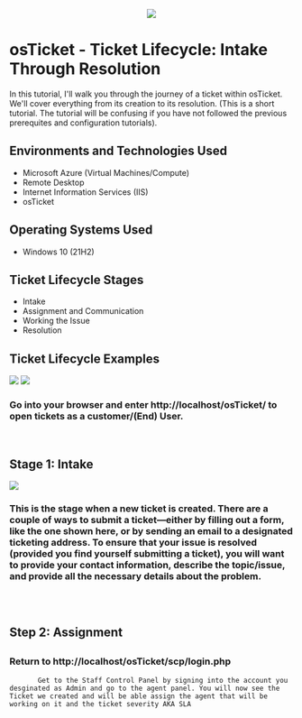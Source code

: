 
<p align="center">
<img src=https://i.imgur.com/BQKsviY.png"/></P>
</p>

<h1>osTicket - Ticket Lifecycle: Intake Through Resolution</h1>
In this tutorial, I'll walk you through the journey of a ticket within osTicket. We'll cover everything from its creation to its resolution. (This is a short tutorial. The tutorial will be confusing if you have not followed the previous prerequites and configuration tutorials). <br />


<h2>Environments and Technologies Used</h2>

- Microsoft Azure (Virtual Machines/Compute)
- Remote Desktop
- Internet Information Services (IIS)
- osTicket                                         

<h2>Operating Systems Used </h2>

- Windows 10</b> (21H2)

<h2>Ticket Lifecycle Stages</h2>

- Intake
- Assignment and Communication
- Working the Issue
- Resolution

<h2>Ticket Lifecycle Examples</h2>

<p>
<img src=https://i.imgur.com/ejPZZ1Z.png" />
<img src=https://i.imgur.com/8S1CJoh.png" />           
</p>
<p>
<h3> Go into your browser and enter http://localhost/osTicket/ to open tickets as a customer/(End)  User. </h3>
</p>
<br />

<h2> Stage 1: Intake</h2>
<p>
<img src=https://i.imgur.com/mvnz6Vb.png" />
</p>
<p>
<h3> This is the stage when a new ticket is created. There are a couple of ways to submit a ticket—either by filling out a form, like the one shown here, or by sending an email to a designated ticketing address. To ensure that your issue is resolved (provided you find yourself submitting a ticket), you will want to provide your contact information, describe the topic/issue, and provide all the necessary details about the problem. </h3>
</p>
<br />
           
                      
<p>
<img "src=https://i.imgur.com/8S1CJoh.png" />
</p>
<p>
<h2> Step 2: Assignment <h2>
<h3> Return to http://localhost/osTicket/scp/login.php </h3>

           Get to the Staff Control Panel by signing into the account you desginated as Admin and go to the agent panel. You will now see the Ticket we created and will be able assign the agent that will be working on it and the ticket severity AKA SLA
           
</p>
<br />           

<p>
<img src="" />
</p>
<p>
<h3>  </h3>

</p>
<br />       


